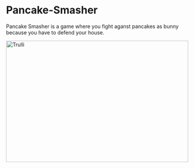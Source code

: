 # Pancake-Smasher

<p>Pancake Smasher is a game where you fight aganst pancakes as bunny because you have to defend your house.</p>
<img src="pic_trulli.jpg" alt="Trulli" width="500" height="333">

